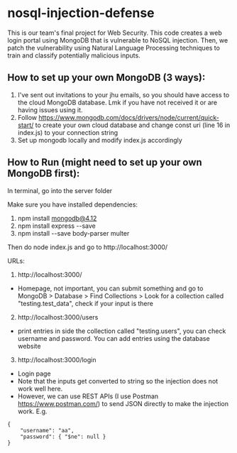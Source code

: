 # nosql-injection-defense

This is our team's final project for Web Security. This code creates a web login portal using MongoDB that is vulnerable to NoSQL injection. Then, we patch the vulnerability using Natural Language Processing techniques to train and classify potentially malicious inputs. 

## How to set up your own MongoDB (3 ways):
1. I've sent out invitations to your jhu emails, so you should have access to the cloud MongoDB database. Lmk if you have not received it or are having issues using it.
2. Follow https://www.mongodb.com/docs/drivers/node/current/quick-start/ to create your own cloud database and change const uri (line 16 in index.js) to your connection string
3. Set up mongodb locally and modify index.js accordingly

## How to Run (might need to set up your own MongoDB first):
In terminal, go into the server folder

Make sure you have installed dependencies:
1. npm install mongodb@4.12
2. npm install express --save
3. npm install --save body-parser multer

Then do node index.js and go to http://localhost:3000/

URLs:
1. http://localhost:3000/
- Homepage, not important, you can submit something and go to MongoDB > Database > Find Collections > Look for a collection called "testing.test_data", check if your input is there
2. http://localhost:3000/users
- print entries in side the collection called "testing.users", you can check username and password. You can add entries using the database website
3. http://localhost:3000/login
- Login page
- Note that the inputs get converted to string so the injection does not work well here.
- However, we can use REST APIs (I use Postman https://www.postman.com/) to send JSON directly to make the injection work. E.g.
```
{
    "username": "aa",
    "password": { "$ne": null }
}
```





